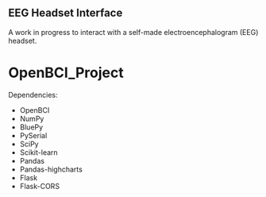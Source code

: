 ## EEG Headset Interface
A work in progress to interact with a self-made electroencephalogram (EEG) headset.

# OpenBCI_Project
Dependencies:
* OpenBCI
* NumPy
* BluePy
* PySerial
* SciPy
* Scikit-learn
* Pandas
* Pandas-highcharts
* Flask
* Flask-CORS
